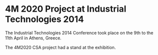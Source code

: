 # 4M 2020 Project at Industrial Technologies 2014

The Industrial Technologies 2014 Conference took place on the 9th to the 11th April in Athens, Greece.

The 4M2020 CSA project had a stand at the exhibition.